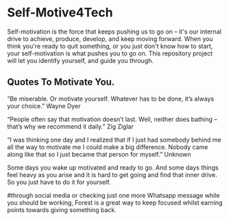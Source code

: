 # Self-Motive4Tech
Self-motivation is the force that keeps pushing us to go on – it's our internal drive to achieve, produce, develop, and keep moving forward. When you think you're ready to quit something, or you just don't know how to start, your self-motivation is what pushes you to go on. This repository project will let you identify yourself, and guide you through.

## Quotes To Motivate You.

“Be miserable. Or motivate yourself. Whatever has to be done, it’s always your choice.”
Wayne Dyer

“People often say that motivation doesn’t last. Well, neither does bathing – that’s why we recommend it daily.”
Zig Ziglar

“I was thinking one day and I realized that if I just had somebody behind me all the way to motivate me I could make a big difference. Nobody came along like that so I just became that person for myself.”
Unknown

Some days you wake up motivated and ready to go. And some days things feel heavy as you arise and it is hard to get going and find that inner drive. So you just have to do it for yourself.

#through social media or checking just one more Whatsapp message while you should be working, Forest is a great way to keep focused whilst earning points towards giving something back.

